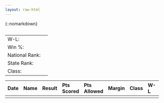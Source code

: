 ```yaml
---
layout: raw-html
---
```

{::nomarkdown} 
<html>
    <head>
        <title data-bind="text: name"></title>
    </head>
    <body>
        <script src="https://code.jquery.com/jquery-3.4.1.min.js"></script>
        <script src="https://cdnjs.cloudflare.com/ajax/libs/knockout/3.5.0/knockout-min.js"></script>
        <script src="https:////cdn.datatables.net/1.10.20/js/jquery.dataTables.min.js"></script>
        <link rel="stylesheet" href="https://cdn.datatables.net/1.10.20/css/jquery.dataTables.min.css"></link>
        <style>
            #schedule table {
                text-align: left;
            }
            tr.even-row {
                background-color: #e0e0e0 !important;
            }
            tr.odd-row {
            }
        </style>
        <div id="summary">
            <h2 data-bind="text: name"></h2>
            <table>
                <tr>
                    <td>W-L:</td>
                    <td data-bind="text: winLossRecord"></td>
                </tr>
                <tr>
                    <td>Win %:</td>
                    <td data-bind="text: winPercentage"></td>
                </tr>
                <tr>
                    <td>National Rank:</td>
                    <td data-bind="text: nationalRank"></td>
                </tr>
                <tr>
                    <td>State Rank:</td>
                    <td data-bind="text: stateRank"></td>
                </tr>
                <tr>
                    <td>Class:</td>
                    <td data-bind="text: stateClass"></td>
                </tr>
            </table>
        </div>
        <div id="schedule">
            <table>
                <thead>
                    <tr>
                        <th>Date</th>
                        <th>Name</th>
                        <th>Result</th>
                        <th>Pts Scored</th>
                        <th>Pts Allowed</th>
                        <th>Margin</th>
                        <th>Class</th>
                        <th>W-L</th>
                        <th>Win %</th>
                        <th>National Rank</th>
                        <th>State Rank</th>
                        <th>Stats</th>
                    </tr>
                </thead>
                <tbody data-bind="foreach: games">
                    <tr>
                        <td data-bind="attr: {'data-sort': gameIndex}">
                            <!-- ko if: hasBeenPlayed -->
                                <a data-bind="text: date, attr: {href: gameLink}"></a>
                            <!-- /ko -->
                            <!-- ko ifnot: hasBeenPlayed -->
                                <span data-bind="text: date"></span>
                            <!-- /ko -->
                        </td>
                        <td>
                            <a data-bind="text: opponent.name, attr: {href: opponent.teamUrl}"></a>
                        </td>
                        <td data-bind="text: winText"></td>
                        <td data-bind="text: pointsScored"></td>
                        <td data-bind="text: pointsAllowed"></td>
                        <td data-bind="text: pointMargin"></td>
                        <td data-bind="text: opponent.stateClass"></td>
                        <td data-bind="text: opponent.winLossRecord"></td>
                        <td data-bind="text: opponent.winPercentage"></td>
                        <td data-bind="text: opponent.nationalRank"></td>
                        <td data-bind="text: opponent.stateRank"></td>
                        <td>
                            <a data-bind="text: 'Stats', attr: {href: opponent.statsUrl}"></a>
                        </td>
                    </tr>
                </tbody>
            </table>
        </div>
    </body>
    <script type="text/javascript">

        class TeamInfo {
            constructor(maxPrepsTeamId, season, loadScheduleTeamInfo){
                this.maxPrepsTeamId = maxPrepsTeamId;
                this.season = season;
                this.loadScheduleTeamInfo = loadScheduleTeamInfo;
            }
            games = [];

            get winPercentage() {
                let split = this.winLossRecord.split("-");
                if(split.length == 2){
                    let wins = parseInt(split[0]);
                    let losses = parseInt(split[1]);
                    let winPercentage = 100 * wins / (wins + losses);
                    return winPercentage.toFixed(0) + "%";
                }
                return "";
            }

            get sportId() {
                if(this.season == null){
                    return "basketball";
                }else{
                    return `basketball-winter-${this.season}`;
                }
            }

            request(obj) {
                return new Promise((resolve, reject) => {
                    let xhr = new XMLHttpRequest();
                    xhr.open(obj.method || "GET", obj.url);
                    xhr.responseType = "document";
                    if (obj.headers) {
                        Object.keys(obj.headers).forEach(key => {
                            xhr.setRequestHeader(key, obj.headers[key]);
                        });
                    }
                    xhr.onload = () => {
                        if (xhr.status >= 200 && xhr.status < 300) {
                            resolve(xhr.responseXML);
                        } else {
                            reject(xhr.statusText);
                        }
                    };
                    xhr.onerror = () => reject(xhr.statusText);
                    xhr.send(obj.body);
                });
            };

            async load(){
                this.scheduleUrl = `https://preps.origas.org/high-schools/${this.maxPrepsTeamId}/${this.sportId}/schedule.htm`;
                let response = await this.request({url: this.scheduleUrl});
                await this.parse(response);
            }

            async parse(xml){
                this.doc = xml;

                this.bodyElement = $(this.doc);

                this.name = "Unknown";
                let jsonTags = this.bodyElement.find("script[type='application/ld+json']");
                if(jsonTags.length > 0){
                    let json = jsonTags[0].innerText;
                    let embeddedInfo = JSON.parse(json)
                    this.name = embeddedInfo.name.replace(" High", "").replace(" School", "");
                }

                this.stateClass = "";
                let districtLink = this.bodyElement.find("a[href^='/league']");
                if(districtLink.length > 0){
                    let href = districtLink.attr("href");
                    let urlChunks = href.split("/");
                    let districtChunk = urlChunks[urlChunks.length - 1];
                    let districtLinkSegments = districtChunk.split("-")
                    if(districtLinkSegments.length >= 2){
                        let possibleClassName = districtLinkSegments[1];
                        if(possibleClassName.length == 2){
                            this.stateClass = possibleClassName.toUpperCase();
                        }
                    }
                }

                this.winLossRecord = this.parseTextFromSelector("#ctl00_NavigationWithContentOverRelated_ContentOverRelated_PageHeaderUserControl_BottomRowOverallRecord > a");

                this.nationalRank = this.parseTextFromSelector("a[href$='national_rankings']");

                this.stateRank = this.parseTextFromSelector("a[href$='state_rankings']");

                this.statsUrl = `https://preps.origas.org/high-schools/${this.maxPrepsTeamId}/${this.sportId}/stats.htm`;

                this.teamUrl = window.location.href.split("?")[0] + "?teamId=" + this.maxPrepsTeamId;
                if(this.season != null){
                    this.teamUrl = this.teamUrl + `&season=${this.season}`;
                }

                // this.games = [];
                if(this.loadScheduleTeamInfo){
                    let scheduleElement = this.doc.getElementById("schedule");
                    let scheduleRows = scheduleElement.getElementsByClassName("dual-contest");
                    let loadingPromises = [];
                    for(var i = 0; i < scheduleRows.length; i++){
                        let loadingPromise = this.loadGame(scheduleRows[i], i);
                        loadingPromises.push(loadingPromise)
                    }
                    await Promise.all(loadingPromises);
                }
            }

            async loadGame(gameRow, i){
                let game = new Game(gameRow, i, this.season);
                if(game.opponentId != null){
                    this.games.push(game);
                    await game.load();
                }
            }

            parseTextFromSelector(selector){
                let found = this.bodyElement.find(selector);
                if(found.length > 0){
                    return found[0].innerText;
                }
                return "";
            }
        }

        class Game{
            constructor(gameRow, gameIndex, season){
                this.gameRow = gameRow;
                this.gameIndex = gameIndex;
                this.season = season;
                this.isWin = false;
                this.score = "";
                this.pointsScored = "";
                this.pointsAllowed = "";
                this.pointMargin = "";
                this.gameLink = "";
                this.hasBeenPlayed = false;
                this.opponentId = null;


                this.date = this.parseTextFromFirstClassItem("event-date");
                this.isHome = gameRow.getElementsByClassName("away-indicator").length == 0;
                let gameElements = gameRow.getElementsByClassName("score");

                if(gameElements.length > 0){
                    let gameElement = gameElements[0];
                    let scoreText = gameElement.innerText;
                    this.isWin = scoreText.indexOf("W") >= 0;
                    this.score = scoreText.substring(4);
                    let scoreSplit = this.score.split("-");
                    this.pointsScored = parseInt(this.isWin ? scoreSplit[0] : scoreSplit[1]);
                    this.pointsAllowed = parseInt(this.isWin ? scoreSplit[1] : scoreSplit[0]);
                    this.pointMargin = this.pointsScored - this.pointsAllowed;
                    let rawGameLink = gameElement.getAttribute("href");
                    this.gameLink = rawGameLink.replace("www.maxpreps.com", "preps.origas.org");
                    this.hasBeenPlayed = true;
                }

                let opponentLinkElement = gameRow.getElementsByClassName("contest-type-indicator");
                if(opponentLinkElement.length > 0){
                    let link = opponentLinkElement[0].getAttribute("href");
                    if(link != null){
                        let splitLink = link.split("/");
                        if(splitLink.length >= 3){
                            this.opponentId = splitLink[2];
                        }
                    }
                }
            }

            get winText() {
                if(this.hasBeenPlayed){
                    return this.isWin ? "W" : "L";
                }else{
                    return "";
                }
            }

            async load(){
                this.opponent = new TeamInfo(this.opponentId, this.season, false);
                await this.opponent.load();
            }
            parseTextFromFirstClassItem(className){
                let found = this.gameRow.getElementsByClassName(className);
                if(found.length > 0){
                    return found[0].innerText;
                }
                return "";
            }
        }

        $(async function(){
            let urlSearch = new URLSearchParams(window.location.search);
            let teamId = urlSearch.get("teamId");
            if(teamId == null){
                teamId = "college-view-academy-eagles-(lincoln,ne)";
            }
            let season = urlSearch.get("season");
            let team = new TeamInfo(teamId, season, true);
            await team.load();
            ko.applyBindings(team);
            $("#schedule > table").DataTable({
                paging: false, 
                searching: false,
                info: false,
                stripeClasses: ['odd-row', 'even-row']
            });
            window.team = team;
        });
    </script>
</html>